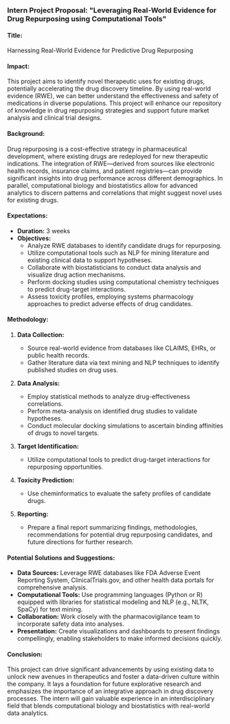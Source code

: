 ### Intern Project Proposal: "Leveraging Real-World Evidence for Drug Repurposing using Computational Tools"

#### Title:
Harnessing Real-World Evidence for Predictive Drug Repurposing

#### Impact:
This project aims to identify novel therapeutic uses for existing drugs, potentially accelerating the drug discovery timeline. By using real-world evidence (RWE), we can better understand the effectiveness and safety of medications in diverse populations. This project will enhance our repository of knowledge in drug repurposing strategies and support future market analysis and clinical trial designs.

#### Background:
Drug repurposing is a cost-effective strategy in pharmaceutical development, where existing drugs are redeployed for new therapeutic indications. The integration of RWE—derived from sources like electronic health records, insurance claims, and patient registries—can provide significant insights into drug performance across different demographics. In parallel, computational biology and biostatistics allow for advanced analytics to discern patterns and correlations that might suggest novel uses for existing drugs.

#### Expectations:
- **Duration:** 3 weeks
- **Objectives:**
  - Analyze RWE databases to identify candidate drugs for repurposing.
  - Utilize computational tools such as NLP for mining literature and existing clinical data to support hypotheses.
  - Collaborate with biostatisticians to conduct data analysis and visualize drug action mechanisms.
  - Perform docking studies using computational chemistry techniques to predict drug-target interactions.
  - Assess toxicity profiles, employing systems pharmacology approaches to predict adverse effects of drug candidates.

#### Methodology:
1. **Data Collection:**
   - Source real-world evidence from databases like CLAIMS, EHRs, or public health records.
   - Gather literature data via text mining and NLP techniques to identify published studies on drug uses.

2. **Data Analysis:**
   - Employ statistical methods to analyze drug-effectiveness correlations.
   - Perform meta-analysis on identified drug studies to validate hypotheses.
   - Conduct molecular docking simulations to ascertain binding affinities of drugs to novel targets.

3. **Target Identification:**
   - Utilize computational tools to predict drug-target interactions for repurposing opportunities.

4. **Toxicity Prediction:**
   - Use cheminformatics to evaluate the safety profiles of candidate drugs.

5. **Reporting:**
   - Prepare a final report summarizing findings, methodologies, recommendations for potential drug repurposing candidates, and future directions for further research.

#### Potential Solutions and Suggestions:
- **Data Sources:** Leverage RWE databases like FDA Adverse Event Reporting System, ClinicalTrials.gov, and other health data portals for comprehensive analysis.
- **Computational Tools:** Use programming languages (Python or R) equipped with libraries for statistical modeling and NLP (e.g., NLTK, SpaCy) for text mining.
- **Collaboration:** Work closely with the pharmacovigilance team to incorporate safety data into analyses.
- **Presentation:** Create visualizations and dashboards to present findings compellingly, enabling stakeholders to make informed decisions quickly.

#### Conclusion:
This project can drive significant advancements by using existing data to unlock new avenues in therapeutics and foster a data-driven culture within the company. It lays a foundation for future explorative research and emphasizes the importance of an integrative approach in drug discovery processes. The intern will gain valuable experience in an interdisciplinary field that blends computational biology and biostatistics with real-world data analytics.